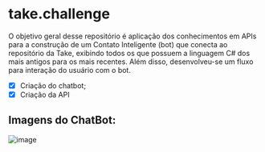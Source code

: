 # take.challenge

O objetivo geral desse repositório é aplicação dos conhecimentos em APIs para a construção de um Contato Inteligente (bot) que conecta ao repositório da Take,
exibindo todos os que possuem a linguagem C# dos mais antigos para os mais recentes. Além disso, desenvolveu-se um fluxo para interação do usuário com o bot.


- [x] Criação do chatbot;
- [x] Criação da API

## Imagens do ChatBot:

![image](https://user-images.githubusercontent.com/16245919/117689935-a7968a80-b190-11eb-86ee-0ab66d577e0e.png)
